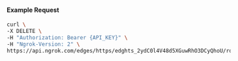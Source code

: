 <!-- Code generated for API Clients. DO NOT EDIT. -->

#### Example Request

```bash
curl \
-X DELETE \
-H "Authorization: Bearer {API_KEY}" \
-H "Ngrok-Version: 2" \
https://api.ngrok.com/edges/https/edghts_2ydC0l4V48d5XGuwRhO3DCyQhoU/routes/edghtsrt_2ydC0mkhJ9HoeZFgOwJP6voAy8G/request_headers
```
